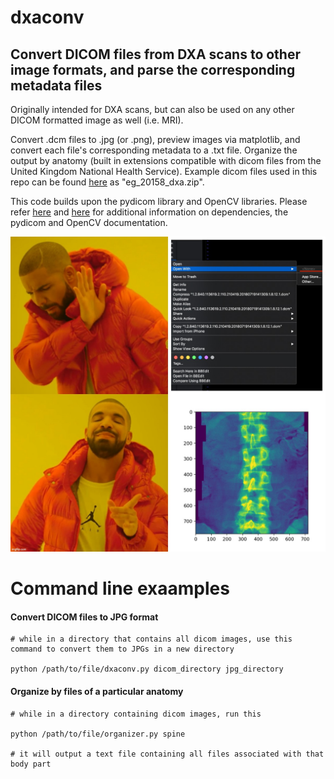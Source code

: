 # dxaconv
## Convert DICOM files from DXA scans to other image formats, and parse the corresponding metadata files

Originally intended for DXA scans, but can also be used on any other DICOM formatted image as well (i.e. MRI).

Convert .dcm files to .jpg (or .png), preview images via matplotlib, and convert each file's corresponding metadata to a .txt file. Organize the output by anatomy (built in extensions compatible with dicom files from the United Kingdom National Health Service). Example dicom files used in this repo can be found [here](https://biobank.ctsu.ox.ac.uk/crystal/field.cgi?id=20158) as "eg_20158_dxa.zip".

This code builds upon the pydicom library and OpenCV libraries. Please refer [here](https://pydicom.github.io/pydicom/0.9/pydicom_user_guide.html) and [here](https://docs.opencv.org/master/d0/de3/tutorial_py_intro.html) for additional information on dependencies, the pydicom and OpenCV documentation.

![](img/readme_example.jpg)

# Command line exaamples

#### Convert DICOM files to JPG format
```
# while in a directory that contains all dicom images, use this command to convert them to JPGs in a new directory

python /path/to/file/dxaconv.py dicom_directory jpg_directory

```
#### Organize by files of a particular anatomy 

```
# while in a directory containing dicom images, run this
 
python /path/to/file/organizer.py spine

# it will output a text file containing all files associated with that body part

```
